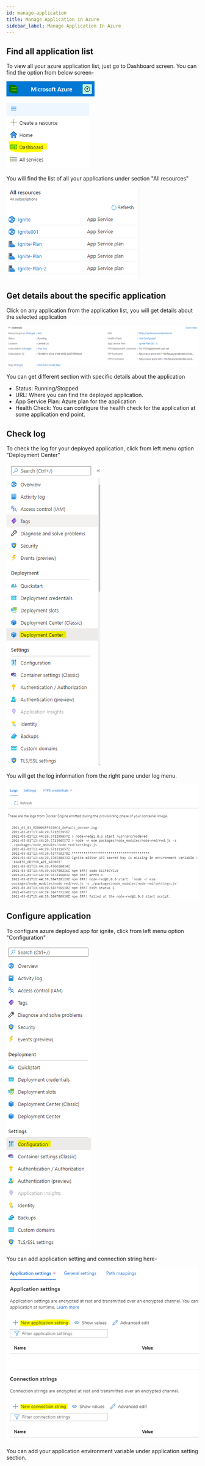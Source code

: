 ```yaml
---
id: manage-application
title: Manage Application in Azure
sidebar_label: Manage Application In Azure
---
```


## Find all application list
 
To view all your azure application list, just go to Dashboard screen. You can find the option from below screen-

![](../assets/deployToAzure/azure-left-menu-option.png)

![](../assets/deployToAzure/azure-left-menu-option-expanded.png)

You will find the list of all your applications under section "All resources"

![](../assets/deployToAzure/azure-app-list.png)

## Get details about the specific application

Click on any application from the application list, you will get details about the selected application

![](../assets/deployToAzure/app-details.png)

You can get different section with specific details about the application

- Status: Running/Stopped
- URL: Where you can find the deployed application.
- App Service Plan: Azure plan for the application
- Health Check: You can configure the health check for the application at some application end point.

## Check log 

To check the log for your deployed application, click from left menu option "Deployment Center"

![](../assets/deployToAzure/left-side-menu.png)

You will get the log information from the right pane under log menu.

![](../assets/deployToAzure/app-log.png)

## Configure application

To configure azure deployed app for ignite, click from left menu option "Configuration"

![](../assets/deployToAzure/left-side-menu-configuration.png)

You can add application setting and connection string here-

![](../assets/deployToAzure/add-new-configuration.png)

You can add your application environment variable under application setting section.


